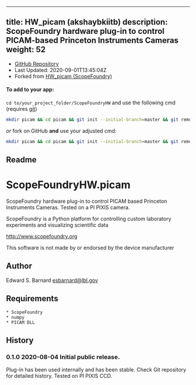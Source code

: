 
---
title: HW_picam (akshaybkiitb)
description: ScopeFoundry hardware plug-in to control PICAM-based Princeton Instruments Cameras
weight: 52
---
- [GitHub Repository](https://github.com/akshaybkiitb/HW_picam)
- Last Updated: 2020-09-01T13:45:04Z
- Forked from [HW_picam (ScopeFoundry)](/docs/300_reference/hw-components/hw_picam-scopefoundry)

#### To add to your app:

`cd to/your_project_folder/ScopeFoundryHW` and use the following cmd (requires [git](/docs/100_development/20_git/))

```bash
mkdir picam && cd picam && git init --initial-branch=master && git remote add upstream_akshaybkiitb https://github.com/akshaybkiitb/HW_picam && git pull upstream_akshaybkiitb master && cd ..
```

*or* fork on GitHub **and** use your adjusted cmd:

```bash
mkdir picam && cd picam && git init --initial-branch=master && git remote add origin https://github.com/YOUR_GH_ACC/HW_picam && git pull origin master && cd ..
```

## Readme
ScopeFoundryHW.picam
===================================

ScopeFoundry hardware plug-in to control PICAM based Princeton Instruments
Cameras. Tested on a PI PIXIS camera.

ScopeFoundry is a Python platform for controlling custom laboratory 
experiments and visualizing scientific data

<http://www.scopefoundry.org>

This software is not made by or endorsed by the device manufacturer


Author
----------

Edward S. Barnard <esbarnard@lbl.gov>


Requirements
------------

	* ScopeFoundry
	* numpy
	* PICAM DLL
	
	
History
--------

### 0.1.0	2020-08-04	Initial public release.

Plug-in has been used internally and has been stable.
Check Git repository for detailed history. Tested on PI PIXIS CCD.


